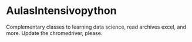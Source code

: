# AulasIntensivopython
Complementary classes to learning data science, read archives excel, and more.
Update the chromedriver, please. 
